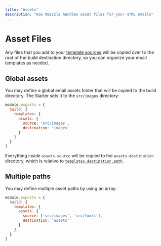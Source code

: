 ```yaml
---
title: "Assets"
description: "How Maizzle handles asset files for your HTML emails"
---
```


# Asset Files

Any files that you add to your [template sources](/docs/configuration/templates) will be copied over to the root of the build destination directory, so you can organize your email templates as needed.

## Global assets

You may define a global email assets folder that will be copied to the build directory. The Starter sets it to the `src/images` directory:

```js [config.js]
module.exports = {
  build: {
    templates: {
      assets: {
        source: 'src/images',
        destination: 'images'
      }
    }
  }
}
```

Everything inside `assets.source` will be copied to the `assets.destination` directory, which is relative to [`templates.destination.path`](/docs/configuration/templates#path).

## Multiple paths

You may define multiple asset paths by using an array:

```js [config.js]
module.exports = {
  build: {
    templates: {
      assets: {
        source: ['src/images', 'src/fonts'],
        destination: 'assets'
      }
    }
  }
}
```
